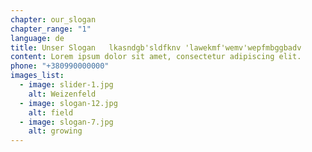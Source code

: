 ```yaml
---
chapter: our_slogan
chapter_range: "1"
language: de
title: Unser Slogan   lkasndgb'sldfknv 'lawekmf'wemv'wepfmbggbadv
content: Lorem ipsum dolor sit amet, consectetur adipiscing elit.
phone: "+380990000000"
images_list:
  - image: slider-1.jpg
    alt: Weizenfeld
  - image: slogan-12.jpg
    alt: field
  - image: slogan-7.jpg
    alt: growing
---
```

